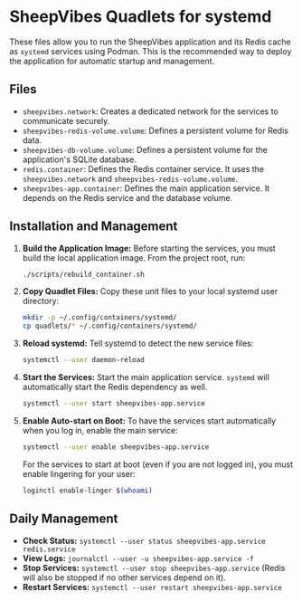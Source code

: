 # SheepVibes Quadlets for systemd

These files allow you to run the SheepVibes application and its Redis cache as `systemd` services using Podman. This is the recommended way to deploy the application for automatic startup and management.

## Files

*   `sheepvibes.network`: Creates a dedicated network for the services to communicate securely.
*   `sheepvibes-redis-volume.volume`: Defines a persistent volume for Redis data.
*   `sheepvibes-db-volume.volume`: Defines a persistent volume for the application's SQLite database.
*   `redis.container`: Defines the Redis container service. It uses the `sheepvibes.network` and `sheepvibes-redis-volume.volume`.
*   `sheepvibes-app.container`: Defines the main application service. It depends on the Redis service and the database volume.

## Installation and Management

1.  **Build the Application Image:**
    Before starting the services, you must build the local application image. From the project root, run:
    ```bash
    ./scripts/rebuild_container.sh
    ```

2.  **Copy Quadlet Files:**
    Copy these unit files to your local systemd user directory:
    ```bash
    mkdir -p ~/.config/containers/systemd/
    cp quadlets/* ~/.config/containers/systemd/
    ```

3.  **Reload systemd:**
    Tell systemd to detect the new service files:
    ```bash
    systemctl --user daemon-reload
    ```

4.  **Start the Services:**
    Start the main application service. `systemd` will automatically start the Redis dependency as well.
    ```bash
    systemctl --user start sheepvibes-app.service
    ```

5.  **Enable Auto-start on Boot:**
    To have the services start automatically when you log in, enable the main service:
    ```bash
    systemctl --user enable sheepvibes-app.service
    ```
    For the services to start at boot (even if you are not logged in), you must enable lingering for your user:
    ```bash
    loginctl enable-linger $(whoami)
    ```

## Daily Management

*   **Check Status:** `systemctl --user status sheepvibes-app.service redis.service`
*   **View Logs:** `journalctl --user -u sheepvibes-app.service -f`
*   **Stop Services:** `systemctl --user stop sheepvibes-app.service` (Redis will also be stopped if no other services depend on it).
*   **Restart Services:** `systemctl --user restart sheepvibes-app.service`
